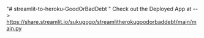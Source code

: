 "# streamlit-to-heroku-GoodOrBadDebt " 
Check out the Deployed App at --> https://share.streamlit.io/sukugogo/streamlitherokugoodorbaddebt/main/main.py

